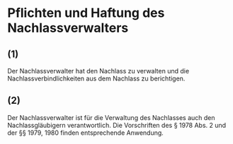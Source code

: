 # Pflichten und Haftung des Nachlassverwalters



## (1)

 Der Nachlassverwalter hat den Nachlass zu verwalten und die Nachlassverbindlichkeiten aus dem Nachlass zu berichtigen.

## (2)

 Der Nachlassverwalter ist für die Verwaltung des Nachlasses auch den Nachlassgläubigern verantwortlich. Die Vorschriften des § 1978 Abs. 2 und der §§ 1979, 1980 finden entsprechende Anwendung. 


